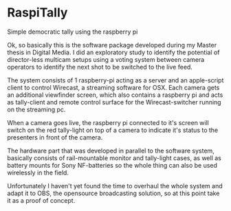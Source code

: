 # RaspiTally
Simple democratic tally using the raspberry pi

Ok, so basically this is the software package developed during my Master thesis in Digital Media.
I did an exploratory study to identify the potential of director-less multicam setups using a 
voting system between camera operators to identify the next shot to be switched to the live feed.

The system consists of 1 raspberry-pi acting as a server and an apple-script client to control Wirecast, 
a streaming software for OSX. Each camera gets an additional viewfinder screen, which also contains a raspberry 
pi and acts as tally-client and remote control surface for the Wirecast-switcher running on the streaming pc.

When a camera goes live, the raspberry pi connected to it's screen will switch on the red tally-light on top of 
a camera to indicate it's status to the presenters in front of the camera.

The hardware part that was developed in parallel to the software system, basically consists of rail-mountable 
monitor and tally-light cases, as well as battery mounts for Sony NF-batteries so the whole thing can also be used
wirelessly in the field. 

Unfortunately I haven't yet found the time to overhaul the whole system and adapt it to OBS, the opensource 
broadcasting solution, so at this point take it as a proof of concept.
